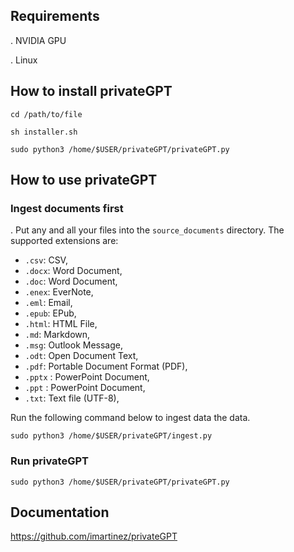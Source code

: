 ## Requirements
. NVIDIA GPU

. Linux

## How to install privateGPT

```
cd /path/to/file

sh installer.sh

sudo python3 /home/$USER/privateGPT/privateGPT.py
```

## How to use privateGPT

### Ingest documents first
. Put any and all your files into the `source_documents` directory.
The supported extensions are:

   - `.csv`: CSV,
   - `.docx`: Word Document,
   - `.doc`: Word Document,
   - `.enex`: EverNote,
   - `.eml`: Email,
   - `.epub`: EPub,
   - `.html`: HTML File,
   - `.md`: Markdown,
   - `.msg`: Outlook Message,
   - `.odt`: Open Document Text,
   - `.pdf`: Portable Document Format (PDF),
   - `.pptx` : PowerPoint Document,
   - `.ppt` : PowerPoint Document,
   - `.txt`: Text file (UTF-8),

Run the following command below to ingest data the data.
```
sudo python3 /home/$USER/privateGPT/ingest.py
```
### Run privateGPT
```
sudo python3 /home/$USER/privateGPT/privateGPT.py
```
## Documentation
https://github.com/imartinez/privateGPT
